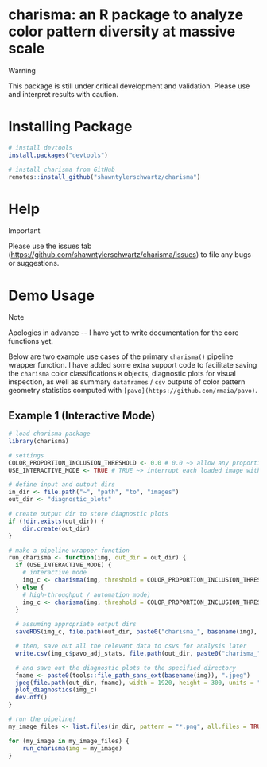 # charisma: an R package to analyze color pattern diversity at massive scale

> [!WARNING]  
> This package is still under critical development and validation. Please use and interpret results with caution.

# Installing Package

``` r
# install devtools
install.packages("devtools")

# install charisma from GitHub
remotes::install_github("shawntylerschwartz/charisma")
``` 

# Help

> [!IMPORTANT]  
> Please use the issues tab (https://github.com/shawntylerschwartz/charisma/issues) to file any bugs or suggestions.

# Demo Usage

> [!NOTE]  
> Apologies in advance -- I have yet to write documentation for the core functions yet.

Below are two example use cases of the primary `charisma()` pipeline wrapper function. I have added some extra support code to facilitate saving the `charisma` color classifications `R` objects, diagnostic plots for visual inspection, as well as summary `dataframes` / `csv` outputs of color pattern geometry statistics computed with `[pavo](https://github.com/rmaia/pavo)`.

## Example 1 (Interactive Mode)
``` r
# load charisma package
library(charisma)

# settings
COLOR_PROPORTION_INCLUSION_THRESHOLD <- 0.0 # 0.0 ~> allow any proportion of colors to be considered
USE_INTERACTIVE_MODE <- TRUE # TRUE ~> interrupt each loaded image with manual intervention interface

# define input and output dirs
in_dir <- file.path("~", "path", "to", "images")
out_dir <- "diagnostic_plots"

# create output dir to store diagnostic plots
if (!dir.exists(out_dir)) {
    dir.create(out_dir)
}

# make a pipeline wrapper function
run_charisma <- function(img, out_dir = out_dir) {
  if (USE_INTERACTIVE_MODE) {
    # interactive mode
    img_c <- charisma(img, threshold = COLOR_PROPORTION_INCLUSION_THRESHOLD, verbose = TRUE, plot = TRUE)
  } else {
    # high-throughput / automation mode)
    img_c <- charisma(img, threshold = COLOR_PROPORTION_INCLUSION_THRESHOLD, verbose = FALSE, plot = FALSE)
  }
  
  # assuming appropriate output dirs
  saveRDS(img_c, file.path(out_dir, paste0("charisma_", basename(img), ".RDS")))

  # then, save out all the relevant data to csvs for analysis later
  write.csv(img_c$pavo_adj_stats, file.path(out_dir, paste0("charisma_", basename(img), "_pavo.csv")), row.names = FALSE)

  # and save out the diagnostic plots to the specified directory
  fname <- paste0(tools::file_path_sans_ext(basename(img)), ".jpeg")
  jpeg(file.path(out_dir, fname), width = 1920, height = 300, units = "px")
  plot_diagnostics(img_c)
  dev.off()
}

# run the pipeline!
my_image_files <- list.files(in_dir, pattern = "*.png", all.files = TRUE, full.names = TRUE)

for (my_image in my_image_files) {
    run_charisma(img = my_image)
}
```
